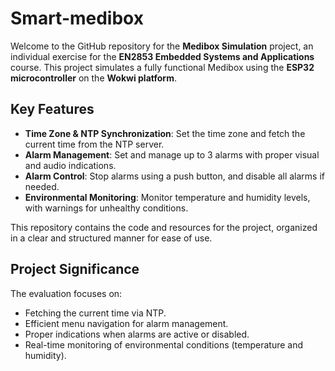 # Smart-medibox

Welcome to the GitHub repository for the **Medibox Simulation** project, an individual exercise for the **EN2853 Embedded Systems and Applications** course. This project simulates a fully functional Medibox using the **ESP32 microcontroller** on the **Wokwi platform**.

## Key Features
- **Time Zone & NTP Synchronization**: Set the time zone and fetch the current time from the NTP server.
- **Alarm Management**: Set and manage up to 3 alarms with proper visual and audio indications.
- **Alarm Control**: Stop alarms using a push button, and disable all alarms if needed.
- **Environmental Monitoring**: Monitor temperature and humidity levels, with warnings for unhealthy conditions.

This repository contains the code and resources for the project, organized in a clear and structured manner for ease of use.

## Project Significance
 The evaluation focuses on:
- Fetching the current time via NTP.
- Efficient menu navigation for alarm management.
- Proper indications when alarms are active or disabled.
- Real-time monitoring of environmental conditions (temperature and humidity).





